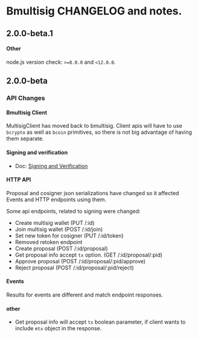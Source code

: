 Bmultisig CHANGELOG and notes.
=======

## 2.0.0-beta.1

#### Other
node.js version check: `>=8.0.0` and `<12.0.0`.


## 2.0.0-beta

### API Changes

#### Bmultisig Client
MultisigClient has moved back to bmultisig.
Client apis will have to use `bcrypto` as well as `bcoin`
primitives, so there is not big advantage of having them separate.

#### Signing and verification
  - Doc: [Signing and Verification](./docs/signing.md)

#### HTTP API
Proposal and cosigner json serializations have changed
so it affected Events and HTTP endpoints using them.

Some api endpoints, related to signing were changed:
  - Create multisig wallet (PUT /:id)
  - Join multisig wallet (POST /:id/join)
  - Set new token for cosigner (PUT /:id/token)
  - Removed retoken endpoint
  - Create proposal (POST /:id/proposal)
  - Get proposal info accept `tx` option. (GET /:id/proposal/:pid)
  - Approve proposal (POST /:id/proposal/:pid/approve)
  - Reject proposal (POST /:id/proposal/:pid/reject)

#### Events
Results for events are different and match endpoint responses.

#### other
  - Get proposal info will accept `tx` boolean parameter, if client
  wants to include `mtx` object in the response.
